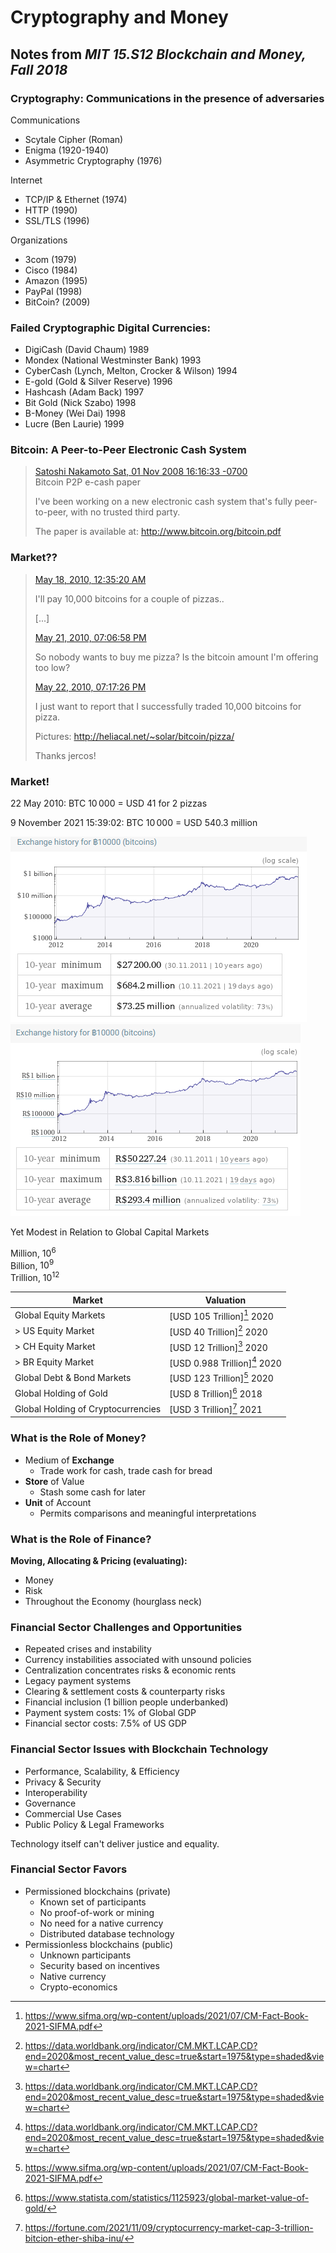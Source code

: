 # Cryptography and Money

## Notes from *MIT 15.S12 Blockchain and Money, Fall 2018*

### Cryptography: Communications in the presence of adversaries

Communications

- Scytale Cipher (Roman)
- Enigma (1920-1940)
- Asymmetric Cryptography (1976)

Internet

- TCP/IP & Ethernet (1974)
- HTTP (1990)
- SSL/TLS (1996)

Organizations

- 3com (1979)
- Cisco (1984)
- Amazon (1995)
- PayPal (1998)
- BitCoin? (2009)

### Failed Cryptographic Digital Currencies:

- DigiCash (David Chaum) 1989
- Mondex (National Westminster Bank) 1993
- CyberCash (Lynch, Melton, Crocker & Wilson) 1994
- E-gold (Gold & Silver Reserve) 1996
- Hashcash (Adam Back) 1997
- Bit Gold (Nick Szabo) 1998
- B-Money (Wei Dai) 1998
- Lucre (Ben Laurie) 1999

### Bitcoin: A Peer-to-Peer Electronic Cash System

> [Satoshi Nakamoto Sat, 01 Nov 2008 16:16:33 -0700](https://www.mail-archive.com/cryptography@metzdowd.com/msg09959.html)\
> Bitcoin P2P e-cash paper
>
> I've been working on a new electronic cash system that's fully
> peer-to-peer, with no trusted third party.
>
> The paper is available at: http://www.bitcoin.org/bitcoin.pdf

### Market??

> [May 18, 2010, 12:35:20 AM](https://bitcointalk.org/index.php?topic=137.msg1141#msg1141)
>
> I'll pay 10,000 bitcoins for a couple of pizzas..
>
> [...]
>
> [May 21, 2010, 07:06:58 PM](https://bitcointalk.org/index.php?topic=137.msg1181#msg1181)
>
> So nobody wants to buy me pizza?  Is the bitcoin amount I'm offering too low?
>
> [May 22, 2010, 07:17:26 PM](https://bitcointalk.org/index.php?topic=137.msg1195#msg1195)
>
> I just want to report that I successfully traded 10,000 bitcoins for pizza.
>
> Pictures: http://heliacal.net/~solar/bitcoin/pizza/
>
> Thanks jercos!

[^pizza]: https://bitcointalk.org/index.php?topic=137.msg1141

### Market!

22 May 2010: BTC $10\,000$ = USD $41$ for 2 pizzas

9 November 2021 15:39:02: BTC $10\,000$ = USD $540.3$ million

![10kBTC-USD](10k-BTC-USD-10y-wa.png)
![10kBTC-BRL](10k-BTC-10y-wa.png)

<!-- [Cryptocurrencies hit market cap of $3$ trillion for the first time] -->

Yet Modest in Relation to Global Capital Markets

Million, $10^6$\
Billion, $10^9$\
Trillion, $10^{12}$

|Market| Valuation |
|---|----|
| Global Equity Markets |   [USD 105 Trillion][^2] 2020  |
| > US Equity Market |   [USD 40 Trillion][^1] 2020  |
| > CH Equity Market |   [USD 12 Trillion][^1] 2020  |
| > BR Equity Market |   [USD 0.988 Trillion][^1] 2020  |
| Global Debt & Bond Markets |  [USD 123 Trillion][^2] 2020  |
| Global Holding of Gold |  [USD 8 Trillion][^3] 2018  |
| Global Holding of Cryptocurrencies |  [USD 3 Trillion][^4] 2021  |

[^1]: https://data.worldbank.org/indicator/CM.MKT.LCAP.CD?end=2020&most_recent_value_desc=true&start=1975&type=shaded&view=chart
[^2]: https://www.sifma.org/wp-content/uploads/2021/07/CM-Fact-Book-2021-SIFMA.pdf
[^3]: https://www.statista.com/statistics/1125923/global-market-value-of-gold/
[^4]: https://fortune.com/2021/11/09/cryptocurrency-market-cap-3-trillion-bitcion-ether-shiba-inu/

### What is the Role of Money?

- Medium of **Exchange**
  - Trade work for cash, trade cash for bread
- **Store** of Value
  - Stash some cash for later
- **Unit** of Account
  - Permits comparisons and meaningful interpretations

### What is the Role of Finance?

**Moving, Allocating & Pricing (evaluating):**

- Money
- Risk
- Throughout the Economy (hourglass neck)

### Financial Sector Challenges and Opportunities

- Repeated crises and instability
- Currency instabilities associated with unsound policies
- Centralization concentrates risks & economic rents
- Legacy payment systems
- Clearing & settlement costs & counterparty risks
- Financial inclusion (1 billion people underbanked)
- Payment system costs: $1\%$ of Global GDP
- Financial sector costs: $7.5\%$ of US GDP

### Financial Sector Issues with Blockchain Technology

- Performance, Scalability, & Efficiency
- Privacy & Security
- Interoperability
- Governance
- Commercial Use Cases
- Public Policy & Legal Frameworks

Technology itself can't deliver justice and equality.

### Financial Sector Favors

- Permissioned blockchains (private)
  - Known set of participants
  - No proof-of-work or mining
  - No need for a native currency
  - Distributed database technology
- Permissionless blockchains (public)
  - Unknown participants
  - Security based on incentives
  - Native currency
  - Crypto-economics
